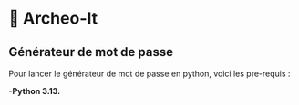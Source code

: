 # 🍯 Archeo-It

## Générateur de mot de passe 
Pour lancer le générateur de mot de passe en python, voici les pre-requis :

**-Python 3.13.**

